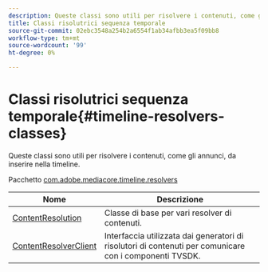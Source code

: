 ```yaml
---
description: Queste classi sono utili per risolvere i contenuti, come gli annunci, da inserire nella timeline.
title: Classi risolutrici sequenza temporale
source-git-commit: 02ebc3548a254b2a6554f1ab34afbb3ea5f09bb8
workflow-type: tm+mt
source-wordcount: '99'
ht-degree: 0%

---
```


# Classi risolutrici sequenza temporale{#timeline-resolvers-classes}

Queste classi sono utili per risolvere i contenuti, come gli annunci, da inserire nella timeline.

Pacchetto [com.adobe.mediacore.timeline.resolvers](https://help.adobe.com/en_US/primetime/api/psdk/asdoc-dhls_1.4/com/adobe/mediacore/timeline/resolvers/package-detail.html)

| Nome | Descrizione |
|---|---|
| [ContentResolution](https://help.adobe.com/en_US/primetime/api/psdk/asdoc-dhls_1.4/com/adobe/mediacore/timeline/resolvers/ContentResolver.html) | Classe di base per vari resolver di contenuti. |
| [ContentResolverClient](https://help.adobe.com/en_US/primetime/api/psdk/asdoc-dhls_1.4/com/adobe/mediacore/timeline/resolvers/ContentResolverClient.html) | Interfaccia utilizzata dai generatori di risolutori di contenuti per comunicare con i componenti TVSDK. |
